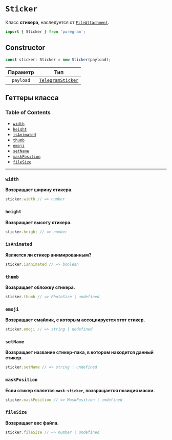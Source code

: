 # `Sticker`

Класс **стикера**, наследуется от [`FileAttachment`](file-attachment.md).

```ts
import { Sticker } from 'puregram';
```

## Constructor

```ts
const sticker: Sticker = new Sticker(payload);
```

| Параметр  |                               Тип                               |
| :-------: | :-------------------------------------------------------------: |
| `payload` | [`TelegramSticker`](https://core.telegram.org/bots/api#sticker) |

## Геттеры класса

### Table of Contents

* [`width`](#width)
* [`height`](#height)
* [`isAnimated`](#isanimated)
* [`thumb`](#thumb)
* [`emoji`](#emoji)
* [`setName`](#setname)
* [`maskPosition`](#maskposition)
* [`fileSize`](#filesize)

---

### `width`

**Возвращает ширину стикера.**

```ts
sticker.width // => number
```

### `height`

**Возвращает высоту стикера.**

```ts
sticker.height // => number
```

### `isAnimated`

**Является ли стикер анимированным?**

```ts
sticker.isAnimated // => boolean
```

### `thumb`

**Возвращает обложку стикера.**

```ts
sticker.thumb // => PhotoSize | undefined
```

### `emoji`

**Возвращает смайлик, с которым ассоциируется этот стикер.**

```ts
sticker.emoji // => string | undefined
```

### `setName`

**Возвращает название стикер-пака, в котором находится данный стикер.**

```ts
sticker.setName // => string | undefined
```

### `maskPosition`

**Если стикер является `mask-sticker`, возвращается позиция маски.**

```ts
sticker.maskPosition // => MaskPosition | undefined
```

### `fileSize`

**Возвращает вес файла.**

```ts
sticker.fileSize // => number | undefined
```
